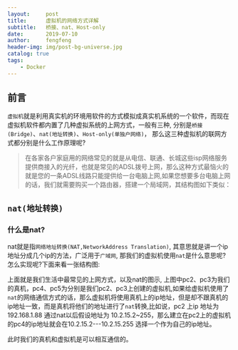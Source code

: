 ```yaml
---
layout:     post
title:      虚拟机的网络方式详解
subtitle:   桥接、nat、Host-only
date:       2019-07-10
author:     fengfeng
header-img: img/post-bg-universe.jpg
catalog: true
tags:
    - Docker
---
```


## 前言

`虚拟机`就是利用真实机的环境用软件的方式模拟成真实机系统的一个软件，而现在虚拟机软件都内置了几种虚拟系统的上网方式，一般有三种, 分别是`桥接(Bridge)`、`nat(地址转换)`、`Host-only(单独户网络)`， 那么这三种虚拟机的联网方式都分别是什么工作原理呢?

> 在各家各户家庭用的网络常见的就是从电信、联通、长城这些isp网络服务提供商接入的光纤，也就是常见的ADSL拨号上网，那么这种方式最恼火的就是您的一条ADSL线路只能提供给一台电脑上网,如果您想要多台电脑上网的话，我们就需要购买一个路由器，搭建一个局域网，其结构图如下类似：




## `nat(地址转换)`

### 什么是nat?

nat就是指`网络地址转换(NAT,NetworkAddress Translation)`, 其意思就是讲一个ip地址分成几个ip的方法，广泛用于`广域网`, 那我们的虚拟机使用`nat`是什么意思呢?怎么实现呢?下面来看一张结构图:



上面就是我们生活中最常见的上网方式，以及nat的图示, 上图中pc2、pc3为我们的真机，pc4、pc5为分别是我们pc2、pc3上创建的虚拟机,如果给虚拟机使用了`nat`的网络通信方式的话，那么虚拟机将使用真机上的ip地址，但是却不跟真机的ip地址一致，而是真机将他们的地址进行了`nat`转换,比如说，pc2 上ip 地址为192.168.1.88 通过nat以后假设地址为 10.2.15.2~255，那么建立在pc2上的虚拟机的pc4的ip地址就会在10.2.15.2---10.2.15.255 选择一个作为自己的ip地址。

此时我们的真机和虚拟机是可以相互通信的。